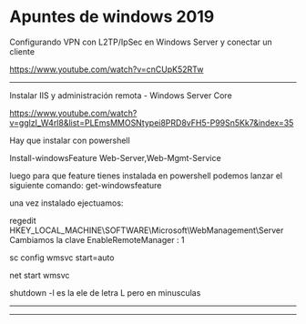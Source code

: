 # Apuntes de windows 2019

Configurando VPN con L2TP/IpSec en Windows Server y conectar un cliente

https://www.youtube.com/watch?v=cnCUpK52RTw

___

Instalar IIS y administración remota - Windows Server Core

https://www.youtube.com/watch?v=gglzI_W4rl8&list=PLEmsMMOSNtypei8PRD8vFH5-P99Sn5Kk7&index=35

Hay que instalar con powershell 

Install-windowsFeature Web-Server,Web-Mgmt-Service

luego para que feature tienes instalada en powershell podemos lanzar el siguiente comando:
get-windowsfeature

una vez instalado ejectuamos:

regedit
HKEY_LOCAL_MACHINE\SOFTWARE\Microsoft\WebManagement\Server\
Cambiamos la clave EnableRemoteManager : 1

sc config wmsvc start=auto

net start wmsvc

shutdown -l es la ele de letra L pero en minusculas




___




___
